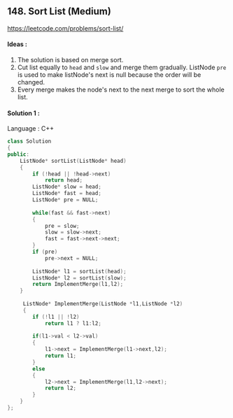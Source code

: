 ## **148. Sort List (Medium)** 

https://leetcode.com/problems/sort-list/



#### Ideas : 

1. The solution is based on merge sort. 
2. Cut list equally to `head` and `slow` and merge them gradually. ListNode `pre` is used to make listNode's next is null because the order will be changed. 
3. Every merge makes the node's next to the next merge to sort the whole list.




#### Solution 1 :

Language : C++

```C++
class Solution 
{
public:
    ListNode* sortList(ListNode* head) 
    {
        if (!head || !head->next) 
            return head; 
        ListNode* slow = head;
        ListNode* fast = head;
        ListNode* pre = NULL;
        
        while(fast && fast->next) 
        {
            pre = slow;
            slow = slow->next;
            fast = fast->next->next;
        }
        if (pre) 
            pre->next = NULL;
        
        ListNode* l1 = sortList(head);
        ListNode* l2 = sortList(slow);
        return ImplementMerge(l1,l2);
    }
    
     ListNode* ImplementMerge(ListNode *l1,ListNode *l2) 
     {
        if (!l1 || !l2) 
            return l1 ? l1:l2;
        
        if(l1->val < l2->val)
        {
            l1->next = ImplementMerge(l1->next,l2);
            return l1;
        }
        else
        {
            l2->next = ImplementMerge(l1,l2->next);
            return l2;
        }
    }
};
```

